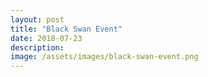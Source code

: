 ```yaml
---
layout: post
title: "Black Swan Event"
date: 2018-07-23
description: 
image: /assets/images/black-swan-event.png
---
```

